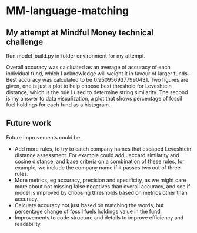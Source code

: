 # MM-language-matching

## My attempt at Mindful Money technical challenge

Run model_build.py in folder environment for my attempt. 

Overall accuracy was calcluated as an average of accuracy of each individual fund, which I acknowledge will weight it in favour of larger funds. Best accuracy was calculated to be 0.9509569377990431.
Two figures are given, one is just a plot to help choose best threshold for Leveshtein distance, which is the rule I used to determine string similarity. The second is my answer to data visualization, a plot that shows percentage of fossil fuel holdings for each fund as a histogram.

## Future work

Future improvements could be:

- Add more rules, to try to catch company names that escaped Leveshtein distance assessment. For example could add Jaccard similarity and cosine distance, and base criteria on a combination of these rules, for example, we include the company name if it passes two out of three rules.
- More metrics, eg accuracy, precision and specificity, as we might care more about not missing false negatives than overall accuracy, and see if model is improved by choosing thresholds based on metrics other than accuracy.
- Calcuate accuracy not just based on matching the words, but percentage change of fossil fuels holdings value in the fund
- Improvements to code structure and details to improve efficiency and readability.
